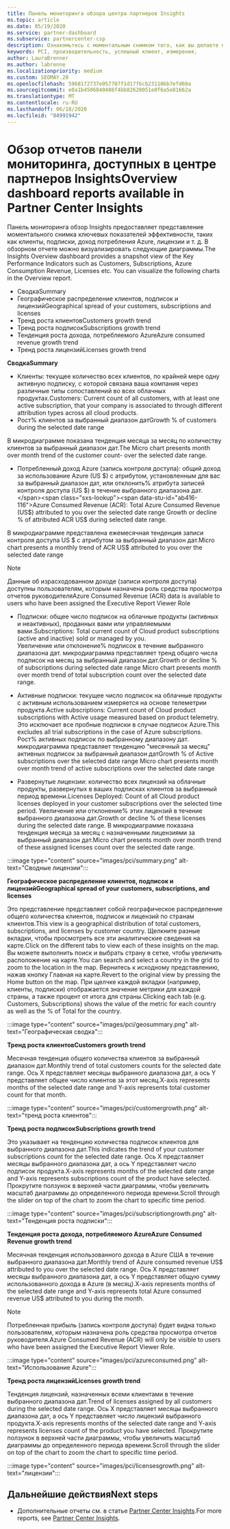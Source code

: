 ```yaml
---
title: Панель мониторинга обзора центра партнеров Insights
ms.topic: article
ms.date: 05/19/2020
ms.service: partner-dashboard
ms.subservice: partnercenter-csp
description: Ознакомьтесь с моментальным снимком того, как вы делаете продажи и развертывание, рост клиентов и рост дохода с помощью лицензий, подписок и потребления Azure.
keywords: PCI, производительность, успешный клиент, измерения,
author: LauraBrenner
ms.author: labrenne
ms.localizationpriority: medium
ms.custom: SEOMAY.20
ms.openlocfilehash: 5968172737e057787f1d17f6cb231106b7efd60a
ms.sourcegitcommit: e0a1b4506840486f4bb82620051e0f6a5e81662a
ms.translationtype: MT
ms.contentlocale: ru-RU
ms.lasthandoff: 06/18/2020
ms.locfileid: "84991942"
---
```

# <a name="overview-dashboard-reports-available-in-partner-center-insights"></a><span data-ttu-id="ab416-104">Обзор отчетов панели мониторинга, доступных в центре партнеров Insights</span><span class="sxs-lookup"><span data-stu-id="ab416-104">Overview dashboard reports available in Partner Center Insights</span></span>
 
<span data-ttu-id="ab416-105">Панель мониторинга обзор Insights предоставляет представление моментального снимка ключевых показателей эффективности, таких как клиенты, подписки, доход потребления Azure, лицензии и т. д. В обзорном отчете можно визуализировать следующие диаграммы.</span><span class="sxs-lookup"><span data-stu-id="ab416-105">The Insights Overview dashboard provides a snapshot view of the Key Performance Indicators such as Customers, Subscriptions, Azure Consumption Revenue, Licenses etc. You can visualize the following charts in the Overview report.</span></span> 

- <span data-ttu-id="ab416-106">Сводка</span><span class="sxs-lookup"><span data-stu-id="ab416-106">Summary</span></span>  
- <span data-ttu-id="ab416-107">Географическое распределение клиентов, подписок и лицензий</span><span class="sxs-lookup"><span data-stu-id="ab416-107">Geographical spread of your customers, subscriptions and licenses</span></span>  
- <span data-ttu-id="ab416-108">Тренд роста клиентов</span><span class="sxs-lookup"><span data-stu-id="ab416-108">Customers growth trend</span></span> 
- <span data-ttu-id="ab416-109">Тренд роста подписок</span><span class="sxs-lookup"><span data-stu-id="ab416-109">Subscriptions growth trend</span></span> 
- <span data-ttu-id="ab416-110">Тенденция роста дохода, потребляемого Azure</span><span class="sxs-lookup"><span data-stu-id="ab416-110">Azure consumed revenue growth trend</span></span> 
- <span data-ttu-id="ab416-111">Тренд роста лицензий</span><span class="sxs-lookup"><span data-stu-id="ab416-111">Licenses growth trend</span></span> 

<span data-ttu-id="ab416-112">**Сводка**</span><span class="sxs-lookup"><span data-stu-id="ab416-112">**Summary**</span></span>

- <span data-ttu-id="ab416-113">Клиенты: текущее количество всех клиентов, по крайней мере одну активную подписку, с которой связана ваша компания через различные типы сопоставлений во всех облачных продуктах.</span><span class="sxs-lookup"><span data-stu-id="ab416-113">Customers: Current count of all customers, with at least one active subscription, that your company is associated to through different attribution types across all cloud products.</span></span> 
- <span data-ttu-id="ab416-114">Рост% клиентов за выбранный диапазон дат</span><span class="sxs-lookup"><span data-stu-id="ab416-114">Growth % of customers during the selected date range</span></span> 

<span data-ttu-id="ab416-115">В микродиаграмме показана тенденция месяца за месяц по количеству клиентов за выбранный диапазон дат.</span><span class="sxs-lookup"><span data-stu-id="ab416-115">The Micro chart presents month over month trend of the customer count-  over the selected date range.</span></span> 

 
- <span data-ttu-id="ab416-116">Потребленный доход Azure (запись контроля доступа): общий доход за использование Azure (US $) с атрибутом, установленным для вас за выбранный диапазон дат, или отклонить% атрибута записей контроля доступа (US $) в течение выбранного диапазона дат.</span><span class="sxs-lookup"><span data-stu-id="ab416-116">Azure Consumed Revenue (ACR): Total Azure Consumed Revenue (US$) attributed to you over the selected date range Growth or decline % of attributed ACR US$ during selected date range.</span></span>

<span data-ttu-id="ab416-117">В микродиаграмме представлена ежемесячная тенденция записи контроля доступа US $ с атрибутом за выбранный диапазон дат.</span><span class="sxs-lookup"><span data-stu-id="ab416-117">Micro chart presents a monthly trend of ACR US$ attributed to you over the selected date range</span></span> 
>[!Note] 
><span data-ttu-id="ab416-118">Данные об израсходованном доходе (записи контроля доступа) доступны пользователям, которым назначена роль средства просмотра отчетов руководителя</span><span class="sxs-lookup"><span data-stu-id="ab416-118">Azure Consumed Revenue (ACR) data is available to users who have been assigned the Executive Report Viewer Role</span></span> 
 
- <span data-ttu-id="ab416-119">Подписки: общее число подписок на облачные продукты (активных и неактивных), проданных вами или управляемыми вами.</span><span class="sxs-lookup"><span data-stu-id="ab416-119">Subscriptions: Total current count of Cloud product subscriptions (active and inactive) sold or managed by you.</span></span>  
<span data-ttu-id="ab416-120">Увеличение или отклонение% подписок в течение выбранного диапазона дат. микродиаграмма представляет тренд общего числа подписок на месяц за выбранный диапазон дат.</span><span class="sxs-lookup"><span data-stu-id="ab416-120">Growth or decline % of subscriptions during selected date range Micro chart presents month over month trend of total subscription count over the selected date range.</span></span> 
 
- <span data-ttu-id="ab416-121">Активные подписки: текущее число подписок на облачные продукты с активным использованием измеряется на основе телеметрии продукта.</span><span class="sxs-lookup"><span data-stu-id="ab416-121">Active subscriptions: Current count of Cloud product subscriptions with Active usage measured based on product telemetry.</span></span> <span data-ttu-id="ab416-122">Это исключает все пробные подписки в случае подписок Azure.</span><span class="sxs-lookup"><span data-stu-id="ab416-122">This excludes all trial subscriptions in the case of Azure subscriptions.</span></span>  
<span data-ttu-id="ab416-123">Рост% активных подписок по выбранному диапазону дат. микродиаграмма представляет тенденцию "месячный за месяц" активных подписок за выбранный диапазон дат</span><span class="sxs-lookup"><span data-stu-id="ab416-123">Growth % of Active subscriptions over the selected date range Micro chart presents month over month trend of active subscriptions over the selected date range</span></span> 
 
- <span data-ttu-id="ab416-124">Развернутые лицензии: количество всех лицензий на облачные продукты, развернутых в ваших подписках клиентов за выбранный период времени.</span><span class="sxs-lookup"><span data-stu-id="ab416-124">Licenses Deployed: Count of all Cloud product licenses deployed in your customer subscriptions over the selected time period.</span></span> <span data-ttu-id="ab416-125">Увеличение или отклонение% этих лицензий в течение выбранного диапазона дат.</span><span class="sxs-lookup"><span data-stu-id="ab416-125">Growth or decline % of these licenses during the selected date range.</span></span> <span data-ttu-id="ab416-126">В микродиаграмме показана тенденция месяца за месяц с назначенными лицензиями за выбранный диапазон дат.</span><span class="sxs-lookup"><span data-stu-id="ab416-126">Micro chart presents month over month trend of these assigned licenses count over the selected date range.</span></span>

:::image type="content" source="images/pci/summary.png" alt-text="Сводные лицензии":::

<span data-ttu-id="ab416-128">**Географическое распределение клиентов, подписок и лицензий**</span><span class="sxs-lookup"><span data-stu-id="ab416-128">**Geographical spread of your customers, subscriptions, and licenses**</span></span> 

<span data-ttu-id="ab416-129">Это представление представляет собой географическое распределение общего количества клиентов, подписок и лицензий по странам клиентов.</span><span class="sxs-lookup"><span data-stu-id="ab416-129">This view is a geographical distribution of total customers, subscriptions, and licenses by customer country.</span></span> <span data-ttu-id="ab416-130">Щелкните разные вкладки, чтобы просмотреть все эти аналитические сведения на карте.</span><span class="sxs-lookup"><span data-stu-id="ab416-130">Click on the different tabs to view each of these insights on the map.</span></span> <span data-ttu-id="ab416-131">Вы можете выполнить поиск и выбрать страну в сетке, чтобы увеличить расположение на карте.</span><span class="sxs-lookup"><span data-stu-id="ab416-131">You can search and select a country in the grid to zoom to the location in the map.</span></span> <span data-ttu-id="ab416-132">Вернитесь к исходному представлению, нажав кнопку Главная на карте.</span><span class="sxs-lookup"><span data-stu-id="ab416-132">Revert to the original view by pressing the Home button on the map.</span></span> <span data-ttu-id="ab416-133">При щелчке каждой вкладки (например, клиенты, подписки) отображается значение метрики для каждой страны, а также процент от итога для страны.</span><span class="sxs-lookup"><span data-stu-id="ab416-133">Clicking each tab (e.g. Customers, Subscriptions) shows the value of the metric for each country as well as the % of Total for the country.</span></span>  

:::image type="content" source="images/pci/geosummary.png" alt-text="Географическая сводка":::

<span data-ttu-id="ab416-135">**Тренд роста клиентов**</span><span class="sxs-lookup"><span data-stu-id="ab416-135">**Customers growth trend**</span></span>

<span data-ttu-id="ab416-136">Месячная тенденция общего количества клиентов за выбранный диапазон дат.</span><span class="sxs-lookup"><span data-stu-id="ab416-136">Monthly trend of total customers counts for the selected date range.</span></span> <span data-ttu-id="ab416-137">Ось X представляет месяцы выбранного диапазона дат, а ось Y представляет общее число клиентов за этот месяц.</span><span class="sxs-lookup"><span data-stu-id="ab416-137">X-axis represents months of the selected date range and Y-axis represents total customer count for that month.</span></span> 

:::image type="content" source="images/pci/customergrowth.png" alt-text="тренд роста клиентов":::

<span data-ttu-id="ab416-139">**Тренд роста подписок**</span><span class="sxs-lookup"><span data-stu-id="ab416-139">**Subscriptions growth trend**</span></span>

<span data-ttu-id="ab416-140">Это указывает на тенденцию количества подписок клиентов для выбранного диапазона дат.</span><span class="sxs-lookup"><span data-stu-id="ab416-140">This indicates the trend of your customer subscriptions count for the selected date range.</span></span> <span data-ttu-id="ab416-141">Ось X представляет месяцы выбранного диапазона дат, а ось Y представляет число подписок продукта.</span><span class="sxs-lookup"><span data-stu-id="ab416-141">X-axis represents months of the selected date range and Y-axis represents subscriptions count of the product have selected.</span></span> <span data-ttu-id="ab416-142">Прокрутите ползунок в верхней части диаграммы, чтобы увеличить масштаб диаграммы до определенного периода времени.</span><span class="sxs-lookup"><span data-stu-id="ab416-142">Scroll through the slider on top of the chart to zoom the chart to specific time period.</span></span> 

:::image type="content" source="images/pci/subscriptiongrowth.png" alt-text="Тенденция роста подписки":::

<span data-ttu-id="ab416-144">**Тенденция роста дохода, потребляемого Azure**</span><span class="sxs-lookup"><span data-stu-id="ab416-144">**Azure Consumed Revenue growth trend**</span></span>

<span data-ttu-id="ab416-145">Месячная тенденция использованного дохода в Azure США в течение выбранного диапазона дат.</span><span class="sxs-lookup"><span data-stu-id="ab416-145">Monthly trend of Azure consumed revenue US$ attributed to you over the selected date range.</span></span> <span data-ttu-id="ab416-146">Ось X представляет месяцы выбранного диапазона дат, а ось Y представляет общую сумму использованного дохода в Azure (в месяц).</span><span class="sxs-lookup"><span data-stu-id="ab416-146">X-axis represents months of the selected date range and Y-axis represents total Azure consumed revenue US$ attributed to you during the month.</span></span>
   
>[!Note] 
><span data-ttu-id="ab416-147">Потребленная прибыль (запись контроля доступа) будет видна только пользователям, которым назначена роль средства просмотра отчетов руководителя.</span><span class="sxs-lookup"><span data-stu-id="ab416-147">Azure Consumed Revenue (ACR) will only be visible to users who have been assigned the Executive Report Viewer Role.</span></span> 

:::image type="content" source="images/pci/azureconsumed.png" alt-text="Использование Azure":::

<span data-ttu-id="ab416-149">**Тренд роста лицензий**</span><span class="sxs-lookup"><span data-stu-id="ab416-149">**Licenses growth trend**</span></span>
 
<span data-ttu-id="ab416-150">Тенденция лицензий, назначенных всеми клиентами в течение выбранного диапазона дат.</span><span class="sxs-lookup"><span data-stu-id="ab416-150">Trend of licenses assigned by all customers during the selected date range.</span></span> <span data-ttu-id="ab416-151">Ось X представляет месяцы выбранного диапазона дат, а ось Y представляет число лицензий выбранного продукта.</span><span class="sxs-lookup"><span data-stu-id="ab416-151">X-axis represents months of the selected date range and Y-axis represents licenses count of the product you have selected.</span></span> <span data-ttu-id="ab416-152">Прокрутите ползунок в верхней части диаграммы, чтобы увеличить масштаб диаграммы до определенного периода времени.</span><span class="sxs-lookup"><span data-stu-id="ab416-152">Scroll through the slider on top of the chart to zoom the chart to specific time period.</span></span>  

:::image type="content" source="images/pci/licensesgrowth.png" alt-text="лицензии":::

## <a name="next-steps"></a><span data-ttu-id="ab416-154">Дальнейшие действия</span><span class="sxs-lookup"><span data-stu-id="ab416-154">Next steps</span></span>

- <span data-ttu-id="ab416-155">Дополнительные отчеты см. в статье [Partner Center Insights](partner-center-insights.md).</span><span class="sxs-lookup"><span data-stu-id="ab416-155">For more reports, see [Partner Center Insights](partner-center-insights.md).</span></span>
